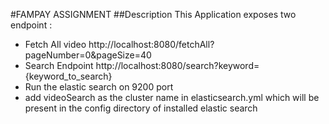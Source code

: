 #FAMPAY ASSIGNMENT
##Description
This Application exposes two endpoint :
* Fetch All video 
http://localhost:8080/fetchAll?pageNumber=0&pageSize=40
* Search Endpoint 
http://localhost:8080/search?keyword={keyword_to_search}
* Run the elastic search on 9200 port 
* add videoSearch as the cluster name in elasticsearch.yml which will 
be present in the config directory of installed elastic search

